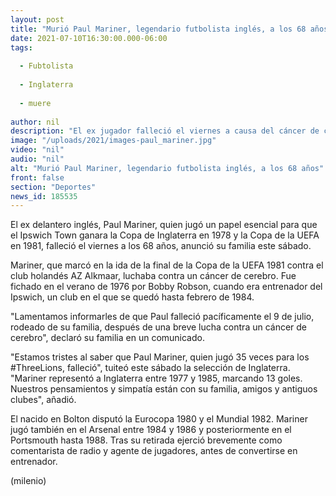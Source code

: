 ```yaml
---
layout: post
title: "Murió Paul Mariner, legendario futbolista inglés, a los 68 años"
date: 2021-07-10T16:30:00.000-06:00
tags:
  
  - Fubtolista
  
  - Inglaterra
  
  - muere
  
author: nil
description: "El ex jugador falleció el viernes a causa del cáncer de cerebro que padecía. "
image: "/uploads/2021/images-paul_mariner.jpg"
video: "nil"
audio: "nil"
alt: "Murió Paul Mariner, legendario futbolista inglés, a los 68 años"
front: false
section: "Deportes"
news_id: 185535
---
```


El ex delantero inglés, Paul Mariner, quien jugó un papel esencial para que el Ipswich Town ganara la Copa de Inglaterra en 1978 y la Copa de la UEFA en 1981, falleció el viernes a los 68 años, anunció su familia este sábado. 

Mariner, que marcó en la ida de la final de la Copa de la UEFA 1981 contra el club holandés AZ Alkmaar, luchaba contra un cáncer de cerebro. Fue fichado en el verano de 1976 por Bobby Robson, cuando era entrenador del Ipswich, un club en el que se quedó hasta febrero de 1984. 

"Lamentamos informarles de que Paul falleció pacíficamente el 9 de julio, rodeado de su familia, después de una breve lucha contra un cáncer de cerebro", declaró su familia en un comunicado. 

"Estamos tristes al saber que Paul Mariner, quien jugó 35 veces para los #ThreeLions, falleció", tuiteó este sábado la selección de Inglaterra. "Mariner representó a Inglaterra entre 1977 y 1985, marcando 13 goles. Nuestros pensamientos y simpatía están con su familia, amigos y antiguos clubes", añadió. 

El nacido en Bolton disputó la Eurocopa 1980 y el Mundial 1982. Mariner jugó también en el Arsenal entre 1984 y 1986 y posteriormente en el Portsmouth hasta 1988. Tras su retirada ejerció brevemente como comentarista de radio y agente de jugadores, antes de convertirse en entrenador. 

(milenio)